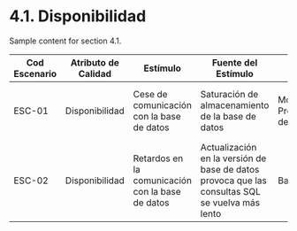 # 4.1. Disponibilidad

Sample content for section 4.1.

| **Cod Escenario** | **Atributo de Calidad** | **Estímulo**                           | **Fuente del Estímulo** | **Artefacto**                  | **Entorno**                         | **Respuesta**                                                | **Medida de Respuesta**                             |
|------------------|-------------------------|----------------------------------------|-------------------------|--------------------------------|-------------------------------------|-------------------------------------------------------------|-----------------------------------------------------|
| ESC-01           | Disponibilidad           | Cese de comunicación con la base de datos    | Saturación de almacenamiento de la base de datos| Módulo de Procesamiento de Pagos | Operación en horario laboral con alta demanda                | El sistema continúa operando sin interrupciones   | El sistema mantiene una disponibilidad del 99.9% anual |
| ESC-02           | Disponibilidad           | Retardos en la comunicación con la base de datos | Actualización en la versión de base de datos provoca que las consultas SQL se vuelva más lento  | Base de datos | Llamadas GET al backend | Implementar Rollback para volver a la versión anterior de la base de datos | La base de datos no presenta retardos el 99.9% de las veces |

